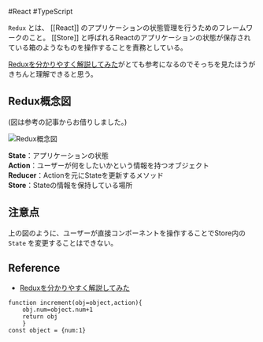 #React #TypeScript

`Redux` とは、
[[React]] のアプリケーションの状態管理を行うためのフレームワークのこと。
[[Store]] と呼ばれるReactのアプリケーションの状態が保存されている箱のようなものを操作することを責務としている。

[Reduxを分かりやすく解説してみた](https://future-architect.github.io/articles/20200429/)がとても参考になるのでそっちを見たほうがきちんと理解できると思う。

## Redux概念図
(図は参考の記事からお借りしました。)

![Redux概念図](https://future-architect.github.io/images/20200429/1.png)

**State**：アプリケーションの状態  
**Action**：ユーザーが何をしたいかという情報を持つオブジェクト  
**Reducer**：Actionを元にStateを更新するメソッド  
**Store**：Stateの情報を保持している場所

## 注意点

上の図のように、ユーザーが直接コンポーネントを操作することでStore内の`State`  を変更することはできない。

## Reference

- [Reduxを分かりやすく解説してみた](https://future-architect.github.io/articles/20200429/)

```
function increment(obj=object,action){
	obj.num=object.num+1
	return obj
	}
const object = {num:1}
```